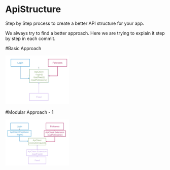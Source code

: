 # ApiStructure
Step by Step process to create a better API structure for your app.

We always try to find a better approach. Here we are trying to explain it step by step in each commit.


#Basic Approach


<img src="https://github.com/ankitkumar-ios/ApiStructure/blob/main/Baisc-ApiStructure.png" width="200" style="align:right" />



#Modular Approach - 1


<img src="https://github.com/ankitkumar-ios/ApiStructure/blob/main/Modular-ApiStructure.png" width="200" style="align:right" />
